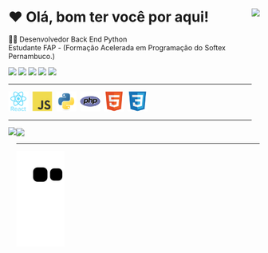   # ❤ Olá, bom ter você por aqui!  <img src = "dev.gif" widht="230px" height="230px" align="right" top="auto">

  👨‍💻 Desenvolvedor Back End Python <br>
      Estudante
  FAP - (Formação Acelerada em Programação do Softex Pernambuco.) 

  <div> 
  <a href="#" target="_blank"><img src="https://img.shields.io/badge/YouTube-FF0000?style=for-the-badge&logo=youtube&logoColor=white" target="_blank"></a>
  <a href="#" target="_blank"><img src="https://img.shields.io/badge/-Instagram-%23E4405F?style=for-the-badge&logo=instagram&logoColor=white" target="_blank"></a>
  <a href="#" target="_blank"><img src="https://img.shields.io/badge/Discord-7289DA?style=for-the-badge&logo=discord&logoColor=white" target="_blank"></a> 
  <a href = "#"><img src="https://img.shields.io/badge/-Gmail-%23333?style=for-the-badge&logo=gmail&logoColor=white" target="_blank"></a>
  <a href="#" target="_blank"><img src="https://img.shields.io/badge/-LinkedIn-%230077B5?style=for-the-badge&logo=linkedin&logoColor=white" target="_blank"></a> 
  
</div>

  ---
  
  <div>
  <img src="https://github.com/devicons/devicon/blob/master/icons/react/react-original-wordmark.svg" title="React" alt="React" width="40" height="40"/>&nbsp;
  <img src="https://github.com/devicons/devicon/blob/master/icons/javascript/javascript-original.svg" title="JavaScript" alt="JavaScript" width="40" height="40"/>&nbsp;
  <img src="https://github.com/devicons/devicon/blob/master/icons/python/python-original.svg" title="python" alt="python" width="40" height="40"/>&nbsp;
  <img src="https://github.com/devicons/devicon/blob/master/icons/php/php-original.svg" title="php" alt="php" width="40" height="40"/>&nbsp;
  <img src="https://github.com/devicons/devicon/blob/master/icons/html5/html5-original.svg" title="HTML5" alt="HTML" width="40" height="40"/>&nbsp;
  <img src="https://github.com/devicons/devicon/blob/master/icons/css3/css3-original.svg" title="css3" alt="css3" width="40" height="40"/>&nbsp;
  </div>
  
  ---

  <div align = "left">
  <img height = "130em" src="https://github-readme-stats.vercel.app/api/top-langs/?username=Feliciano-Rodrigues&show_icons=true&theme=onedark&count_private=true" align="left"/>
  <img height = "130em" src="https://github-readme-stats.vercel.app/api?username=Feliciano-Rodrigues&show_icons=true&show_icons=true&theme=onedark&count_private=true" align="center" />
  </div>
  
  ---
  
  ![Snake animation](https://github.com/Feliciano-Rodrigues/Feliciano-Rodrigues/blob/output/github-contribution-grid-snake.svg)
 


